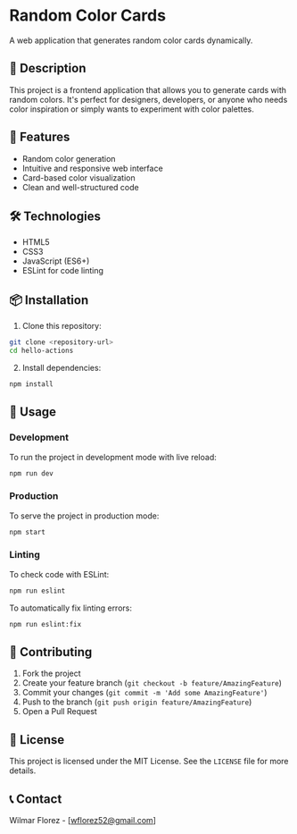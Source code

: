 # Random Color Cards

A web application that generates random color cards dynamically.

## 📝 Description

This project is a frontend application that allows you to generate cards with random colors. It's perfect for designers, developers, or anyone who needs color inspiration or simply wants to experiment with color palettes.

## 🚀 Features

- Random color generation
- Intuitive and responsive web interface
- Card-based color visualization
- Clean and well-structured code

## 🛠️ Technologies

- HTML5
- CSS3
- JavaScript (ES6+)
- ESLint for code linting

## 📦 Installation

1. Clone this repository:
```bash
git clone <repository-url>
cd hello-actions
```

2. Install dependencies:
```bash
npm install
```

## 🎯 Usage

### Development

To run the project in development mode with live reload:

```bash
npm run dev
```

### Production

To serve the project in production mode:

```bash
npm start
```

### Linting

To check code with ESLint:

```bash
npm run eslint
```

To automatically fix linting errors:

```bash
npm run eslint:fix
```

## 🤝 Contributing

1. Fork the project
2. Create your feature branch (`git checkout -b feature/AmazingFeature`)
3. Commit your changes (`git commit -m 'Add some AmazingFeature'`)
4. Push to the branch (`git push origin feature/AmazingFeature`)
5. Open a Pull Request

## 📄 License

This project is licensed under the MIT License. See the `LICENSE` file for more details.

## 📞 Contact

Wilmar Florez - [wflorez52@gmail.com]
